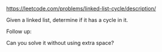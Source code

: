 https://leetcode.com/problems/linked-list-cycle/description/

Given a linked list, determine if it has a cycle in it.

Follow up:

Can you solve it without using extra space?

